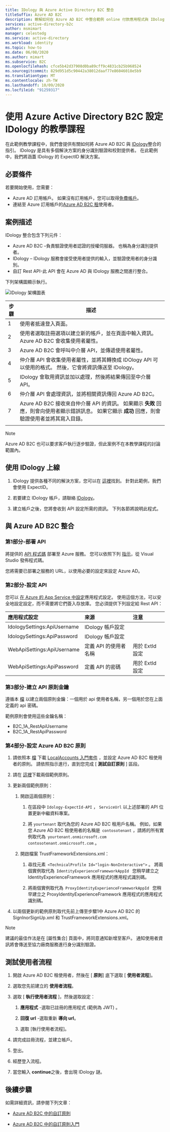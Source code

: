```yaml
---
title: IDology 與 Azure Active Directory B2C 整合
titleSuffix: Azure AD B2C
description: 瞭解如何在 Azure AD B2C 中整合範例 online 付款應用程式與 IDology。 IDology 是具有多個解決方案的身分識別驗證和校對提供者。
services: active-directory-b2c
author: msmimart
manager: celestedg
ms.service: active-directory
ms.workload: identity
ms.topic: how-to
ms.date: 06/08/2020
ms.author: mimart
ms.subservice: B2C
ms.openlocfilehash: cfce5b42d37908d0ba89cff9c4831cb25b968524
ms.sourcegitcommit: 829d951d5c90442a38012daaf77e86046018e5b9
ms.translationtype: MT
ms.contentlocale: zh-TW
ms.lasthandoff: 10/09/2020
ms.locfileid: "91259317"
---
```

# <a name="tutorial-for-configuring-idology-with-azure-active-directory-b2c"></a>使用 Azure Active Directory B2C 設定 IDology 的教學課程 

在此範例教學課程中，我們會提供有關如何將 Azure AD B2C 與 [IDology](https://www.idology.com/solutions/)整合的指引。 IDology 是具有多個解決方案的身分識別驗證和校對提供者。 在此範例中，我們將涵蓋 IDology 的 ExpectID 解決方案。

## <a name="prerequisites"></a>必要條件

若要開始使用，您需要：

* Azure AD 訂用帳戶。 如果沒有訂用帳戶，您可以取得[免費帳戶](https://azure.microsoft.com/free/)。
* 連結至 Azure 訂用帳戶的[Azure AD B2C 租](tutorial-create-tenant.md)使用者。

## <a name="scenario-description"></a>案例描述

IDology 整合包含下列元件：

- Azure AD B2C –負責驗證使用者認證的授權伺服器。 也稱為身分識別提供者。
- IDology – IDology 服務會接受使用者提供的輸入，並驗證使用者的身分識別。
- 自訂 Rest API-此 API 會在 Azure AD 與 IDology 服務之間進行整合。

下列架構圖顯示執行。

![IDology 架構圖表](media/partner-idology/idology-architecture-diagram.png)

| 步驟 | 描述 |
|------|------|
|1     | 使用者抵達登入頁面。 |
|2     | 使用者選取註冊選項以建立新的帳戶，並在頁面中輸入資訊。 Azure AD B2C 會收集使用者屬性。 |
|3     | Azure AD B2C 會呼叫中介層 API，並傳遞使用者屬性。 |
|4     | 仲介層 API 會收集使用者屬性，並將其轉換成 IDOlogy API 可以使用的格式。 然後，它會將資訊傳送至 IDology。 |
|5     | IDology 會取用資訊並加以處理，然後將結果傳回至中介層 API。 |
|6     | 仲介層 API 會處理資訊，並將相關資訊傳回 Azure AD B2C。 |
|7     | Azure AD B2C 接收來自仲介層 API 的資訊。 如果顯示 **失敗** 回應，則會向使用者顯示錯誤訊息。 如果它顯示 **成功** 回應，則會驗證使用者並將其寫入目錄。 |
|      |      |

> [!NOTE]
> Azure AD B2C 也可以要求客戶執行逐步驗證，但此案例不在本教學課程的討論範圍內。

## <a name="onboard-with-idology"></a>使用 IDology 上線

1. IDology 提供各種不同的解決方案，您可以在 [這裡](https://www.idology.com/solutions/)找到。 針對此範例，我們會使用 ExpectID。

2. 若要建立 IDology 帳戶，請聯絡 [IDology](https://www.idology.com/request-a-demo/microsoft-integration-signup/)。

3. 建立帳戶之後，您將會收到 API 設定所需的資訊。 下列各節將說明此程式。

## <a name="integrate-with-azure-ad-b2c"></a>與 Azure AD B2C 整合

### <a name="part-1---deploy-the-api"></a>第1部分-部署 API

將提供的 [API 程式碼](https://github.com/azure-ad-b2c/partner-integrations/tree/master/samples/IDology/Api) 部署至 Azure 服務。 您可以依照下列 [指示](https://docs.microsoft.com/visualstudio/deployment/quickstart-deploy-to-azure?view=vs-2019)，從 Visual Studio 發佈程式碼。

您將需要已部署之服務的 URL，以使用必要的設定來設定 Azure AD。

### <a name="part-2---configure-the-api"></a>第2部分-設定 API 

您可以 [在 Azure 的 App Service 中設定](https://docs.microsoft.com/azure/app-service/configure-common#configure-app-settings)應用程式設定。 使用這個方法，可以安全地設定設定，而不需要將它們簽入存放庫。 您必須提供下列設定給 Rest API：

| 應用程式設定 | 來源 | 注意 |
| :-------- | :------------| :-----------|
|IdologySettings:ApiUsername | IDology 帳戶設定 |     |
|IdologySettings:ApiPassword | IDology 帳戶設定 |     |
|WebApiSettings:ApiUsername |定義 API 的使用者名稱| 用於 ExtId 設定 |
|WebApiSettings:ApiPassword | 定義 API 的密碼 | 用於 ExtId 設定

### <a name="part-3---create-api-policy-keys"></a>第3部分-建立 API 原則金鑰

遵循本 [檔](secure-rest-api.md#add-rest-api-username-and-password-policy-keys) 以建立兩個原則金鑰：一個用於 api 使用者名稱，另一個用於您在上面定義的 api 密碼。

範例原則會使用這些金鑰名稱：

* B2C_1A_RestApiUsername
* B2C_1A_RestApiPassword

### <a name="part-4---configure-the-azure-ad-b2c-policy"></a>第4部分-設定 Azure AD B2C 原則

1. 請依照本 [檔](custom-policy-get-started.md?tabs=applications#custom-policy-starter-pack) 下載 [LocalAccounts 入門套件](https://github.com/Azure-Samples/active-directory-b2c-custom-policy-starterpack/tree/master/LocalAccounts) ，並設定 Azure AD B2C 租使用者的原則。 請依照指示進行，直到您完成 [ **測試自訂原則** ] 區段。

2. 請在 [這裡](https://github.com/azure-ad-b2c/partner-integrations/tree/master/samples/IDology/policy)下載兩個範例原則。

3. 更新兩個範例原則：

   1. 開啟這兩個原則：

      1. 在區段中 `Idology-ExpectId-API` ， `ServiceUrl` 以上述部署的 API 位置更新中繼資料專案。

      1. 將 `yourtenant` 取代為您的 Azure AD B2C 租用戶名稱。
      例如，如果您 Azure AD B2C 租使用者的名稱是  `contosotenant` ，請將的所有實例取代為  `yourtenant.onmicrosoft.com`   `contosotenant.onmicrosoft.com` 。

   1. 開啟檔案 TrustFrameworkExtensions.xml：

      1. 尋找元素  `<TechnicalProfile Id="login-NonInteractive">` 。 將兩個實例取代為  `IdentityExperienceFrameworkAppId`   您稍早建立之 IdentityExperienceFramework 應用程式的應用程式識別碼。

      1. 將兩個實例取代為  `ProxyIdentityExperienceFrameworkAppId`   您稍早建立之 ProxyIdentityExperienceFramework 應用程式的應用程式識別碼。

4. 以兩個更新的範例原則取代先前上傳至步驟1中 Azure AD B2C 的 SignInorSignUp.xml 和 TrustFrameworkExtensions.xml。

> [!NOTE]
> 建議的最佳作法是在 [屬性集合] 頁面中，將同意通知新增至客戶。 通知使用者資訊將會傳送至協力廠商服務進行身分識別驗證。

## <a name="test-the-user-flow"></a>測試使用者流程

1. 開啟 Azure AD B2C 租使用者，然後在 [ **原則**] 底下選取 [ **使用者流程**]。

2. 選取您先前建立的 **使用者流程**。

3. 選取 [ **執行使用者流程** ]，然後選取設定：

   1. **應用程式** -選取已註冊的應用程式 (範例為 JWT) 。

   1. **回復 url** -選取重新 **導向 url**。

   1. 選取 [執行使用者流程]。

4. 請完成註冊流程，並建立帳戶。

5. 登出。

6. 經歷登入流程。

7. 當您輸入 **continue**之後，會出現 IDology 謎。

## <a name="next-steps"></a>後續步驟

如需詳細資訊，請參閱下列文章：

- [Azure AD B2C 中的自訂原則](custom-policy-overview.md)

- [Azure AD B2C 中的自訂原則入門](custom-policy-get-started.md?tabs=applications) 

